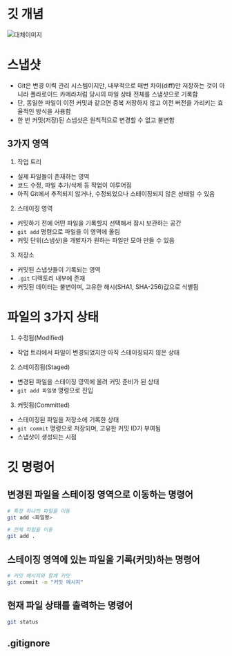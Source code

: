 # 깃 개념

![대체이미지](https://encrypted-tbn0.gstatic.com/images?q=tbn:ANd9GcT2aRJR6dWUGsjhkUzKkGp-3787npBEJcJblg&s)

# 스냅샷

- Git은 변경 이력 관리 시스템이지만, 내부적으로 매번 차이(diff)만 저장하는 것이 아니라 폴라로이드 카메라처럼 당시의 파일 상태 전체를 스냅샷으로 기록함
- 단, 동일한 파일이 이전 커밋과 같으면 중복 저장하지 않고 이전 버전을 가리키는 효율적인 방식을 사용함
- 한 번 커밋(저장)된 스냅샷은 원칙적으로 변경할 수 없고 불변함

## 3가지 영역

1. 작업 트리

- 실제 파일들이 존재하는 영역
- 코드 수정, 파일 추가/삭제 등 작업이 이루어짐
- 아직 Git에서 추적되지 않거나, 수정되었으나 스테이징되지 않은 상태일 수 있음

2. 스테이징 영역

- 커밋하기 전에 어떤 파일을 기록할지 선택해서 잠시 보관하는 공간
- `git add` 명령으로 파일을 이 영역에 올림
- 커밋 단위(스냅샷)을 개발자가 원하는 파일만 모아 만들 수 있음

3. 저장소

- 커밋된 스냅샷들이 기록되는 영역
- `.git` 디렉토리 내부에 존재
- 커밋된 데이터는 불변이며, 고유한 해시(SHA1, SHA-256)값으로 식별됨

# 파일의 3가지 상태

1. 수정됨(Modified)

- 작업 트리에서 파일이 변경되었지만 아직 스테이징되지 않은 상태

2. 스테이징됨(Staged)

- 변경된 파일을 스테이징 영역에 올려 커밋 준비가 된 상태
- `git add 파일명` 명령으로 진입

3. 커밋됨(Committed)

- 스테이징된 파일을 저장소에 기록한 상태
- `git commit` 명령으로 저장되며, 고유한 커밋 ID가 부여됨
- 스냅샷이 생성되는 시점

# 깃 명령어

## 변경된 파일을 스테이징 영역으로 이동하는 명령어

```bash
# 특정 하나의 파일을 이동
git add <파일명>

# 전체 파일을 이동
git add .
```

## 스테이징 영역에 있는 파일을 기록(커밋)하는 명령어

```bash
# 커밋 메시지와 함께 커밋
git commit -m "커밋 메시지"
```

## 현재 파일 상태를 출력하는 명령어

```bash
git status
```

## .gitignore
